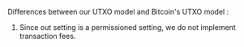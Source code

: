 Differences between our UTXO model and Bitcoin's UTXO model :

1. Since out setting is a permissioned setting, we do not implement transaction fees. 
